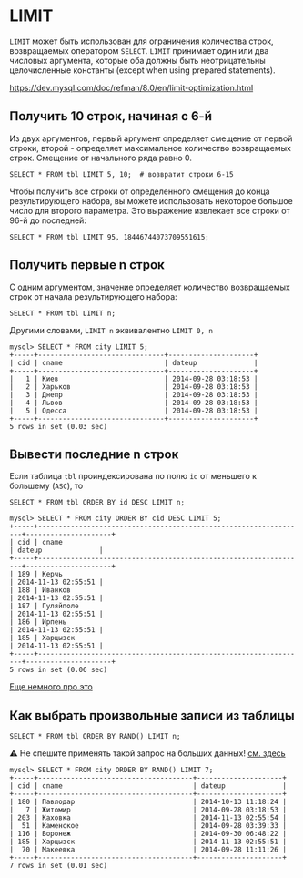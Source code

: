 # LIMIT

`LIMIT` может быть использован для ограничения количества строк, возвращаемых оператором `SELECT`. `LIMIT` принимает один или два числовых аргумента, которые оба должны быть неотрицательны целочисленные константы (except when using prepared statements).

<https://dev.mysql.com/doc/refman/8.0/en/limit-optimization.html>

## Получить 10 строк, начиная с 6-й

Из двух аргументов, первый аргумент определяет смещение от первой строки, второй - определяет максимальное количество возвращаемых строк. Смещение от начального ряда равно 0.

```mysql
SELECT * FROM tbl LIMIT 5, 10;  # возвратит строки 6-15
```

Чтобы получить все строки от определенного смещения до конца результирующего набора, вы можете использовать некоторое большое число для второго параметра. Это выражение извлекает все строки от 96-й до последней:

```mysql
SELECT * FROM tbl LIMIT 95, 18446744073709551615;
```

## Получить первые n строк

С одним аргументом, значение определяет количество возвращаемых строк от начала результирующего набора:

```mysql
SELECT * FROM tbl LIMIT n;
```

Другими словами, `LIMIT n` эквивалентно `LIMIT 0, n`

```
mysql> SELECT * FROM city LIMIT 5;
+-----+-------------------------------+---------------------+
| cid | cname                         | dateup              |
+-----+-------------------------------+---------------------+
|   1 | Киев                          | 2014-09-28 03:18:53 |
|   2 | Харьков                       | 2014-09-28 03:18:53 |
|   3 | Днепр                         | 2014-09-28 03:18:53 |
|   4 | Львов                         | 2014-09-28 03:18:53 |
|   5 | Одесса                        | 2014-09-28 03:18:53 |
+-----+-------------------------------+---------------------+
5 rows in set (0.03 sec)
```

## Вывести последние n cтрок

Если таблица `tbl` проиндексирована по полю `id` от меньшего к большему (`ASC`), то

```mysql
SELECT * FROM tbl ORDER BY id DESC LIMIT n;
```

```
mysql> SELECT * FROM city ORDER BY cid DESC LIMIT 5;
+-----+------------------------------------------------------------------+---------------------+
| cid | cname                                                            | dateup              |
+-----+------------------------------------------------------------------+---------------------+
| 189 | Керчь                                                            | 2014-11-13 02:55:51 |
| 188 | Иванков                                                          | 2014-11-13 02:55:51 |
| 187 | Гуляйполе                                                        | 2014-11-13 02:55:51 |
| 186 | Ирпень                                                           | 2014-11-13 02:55:51 |
| 185 | Харцызск                                                         | 2014-11-13 02:55:51 |
+-----+------------------------------------------------------------------+---------------------+
5 rows in set (0.06 sec)
```
[Еще немного про это](../limit_from_end)


## Как выбрать произвольные записи из таблицы

```mysql
SELECT * FROM tbl ORDER BY RAND() LIMIT n;
```

:warning: Не спешите применять такой запрос на больших данных! [см. здесь](../rand_strings)

```
mysql> SELECT * FROM city ORDER BY RAND() LIMIT 7;
+-----+--------------------------------------+---------------------+
| cid | cname                                | dateup              |
+-----+--------------------------------------+---------------------+
| 180 | Павлодар                             | 2014-10-13 11:18:24 |
|   7 | Житомир                              | 2014-09-28 03:18:53 |
| 203 | Каховка                              | 2014-11-13 02:55:54 |
|  51 | Каменское                            | 2014-09-28 03:39:33 |
| 116 | Воронеж                              | 2014-09-30 06:48:22 |
| 185 | Харцызск                             | 2014-11-13 02:55:51 |
|  70 | Макеевка                             | 2014-09-28 11:11:26 |
+-----+--------------------------------------+---------------------+
7 rows in set (0.01 sec)
```
